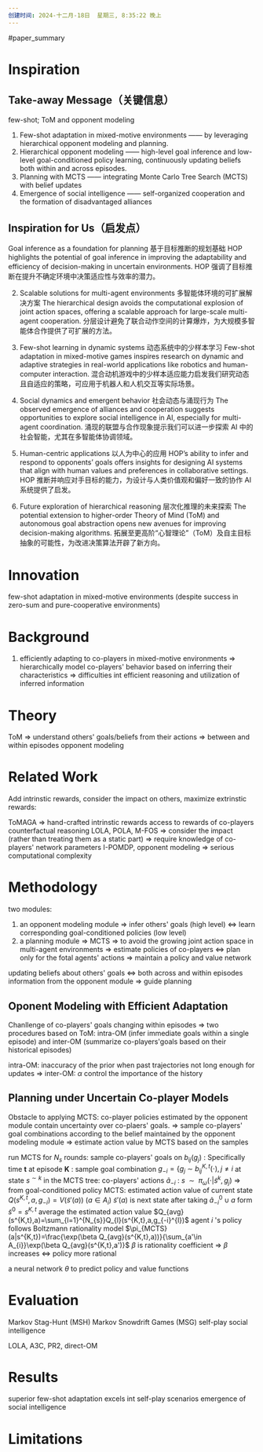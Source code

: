```yaml
---
创建时间: 2024-十二月-18日  星期三, 8:35:22 晚上
---
```

#paper_summary 

# Inspiration

## Take-away Message（关键信息）
few-shot; ToM and opponent modeling
1. Few-shot adaptation in mixed-motive environments —— by leveraging hierarchical opponent modeling and planning.
2. Hierarchical opponent modeling —— high-level goal inference and low-level goal-conditioned policy learning, continuously updating beliefs both within and across episodes.
3. Planning with MCTS —— integrating Monte Carlo Tree Search (MCTS) with belief updates
4. Emergence of social intelligence —— self-organized cooperation and the formation of disadvantaged alliances



## Inspiration for Us（启发点）

Goal inference as a foundation for planning
基于目标推断的规划基础
HOP highlights the potential of goal inference in improving the adaptability and efficiency of decision-making in uncertain environments.
HOP 强调了目标推断在提升不确定环境中决策适应性与效率的潜力。

2. Scalable solutions for multi-agent environments
多智能体环境的可扩展解决方案
The hierarchical design avoids the computational explosion of joint action spaces, offering a scalable approach for large-scale multi-agent cooperation.
分层设计避免了联合动作空间的计算爆炸，为大规模多智能体合作提供了可扩展的方法。

3. Few-shot learning in dynamic systems
动态系统中的少样本学习
Few-shot adaptation in mixed-motive games inspires research on dynamic and adaptive strategies in real-world applications like robotics and human-computer interaction.
混合动机游戏中的少样本适应能力启发我们研究动态且自适应的策略，可应用于机器人和人机交互等实际场景。

4. Social dynamics and emergent behavior
社会动态与涌现行为
The observed emergence of alliances and cooperation suggests opportunities to explore social intelligence in AI, especially for multi-agent coordination.
涌现的联盟与合作现象提示我们可以进一步探索 AI 中的社会智能，尤其在多智能体协调领域。

5. Human-centric applications
以人为中心的应用
HOP’s ability to infer and respond to opponents’ goals offers insights for designing AI systems that align with human values and preferences in collaborative settings.
HOP 推断并响应对手目标的能力，为设计与人类价值观和偏好一致的协作 AI 系统提供了启发。

6. Future exploration of hierarchical reasoning
层次化推理的未来探索
The potential extension to higher-order Theory of Mind (ToM) and autonomous goal abstraction opens new avenues for improving decision-making algorithms.
拓展至更高阶“心智理论”（ToM）及自主目标抽象的可能性，为改进决策算法开辟了新方向。



# Innovation
few-shot adaptation in mixed-motive environments (despite success in zero-sum and pure-cooperative environments)


# Background
1. efficiently adapting to co-players in mixed-motive environments $\Longrightarrow$ hierarchically model co-players' behavior based on inferring their characteristics $\Longrightarrow$ difficulties int efficient reasoning and utilization of inferred information


# Theory
ToM $\Longrightarrow$ understand others' goals/beliefs from their actions $\Longrightarrow$ between and within episodes
opponent modeling


# Related Work
Add intrinstic rewards, consider the impact on others, maximize extrinstic rewards:

ToMAGA $\Longrightarrow$ hand-crafted intrinstic rewards access to rewards of co-players
counterfactual reasoning
LOLA, POLA, M-FOS $\Longrightarrow$ consider the impact (rather than treating them as a static part) $\Longrightarrow$ require knowledge of co-players' network parameters
I-POMDP, opponent modeling $\Longrightarrow$ serious computational complexity

# Methodology
two modules:
1. an opponent modeling module $\Longrightarrow$ infer others' goals (high level) $\Longleftrightarrow$ learn corresponding goal-conditioned policies (low level)
2. a planning module $\Longrightarrow$ MCTS $\Longrightarrow$ to avoid the growing joint action space in multi-agent environments $\Longrightarrow$ estimate policies of co-players $\Longleftrightarrow$ plan only for the fotal agents' actions $\Longrightarrow$ maintain a policy and value network 

updating beliefs about others' goals  $\Longleftrightarrow$ both across and within episodes
information from the opponent module $\Longrightarrow$ guide planning

## Oponent Modeling with Efficient Adaptation
Chanllenge of co-players' goals changing within episodes $\Longrightarrow$ two procedures based on ToM: intra-OM (infer immediate goals within a single episode) and inter-OM (summarize co-players'goals based on their historical episodes)

intra-OM: inaccuracy of the prior when past trajectories not long enough for updates $\Longrightarrow$ inter-OM: $\alpha$ control the importance of the history

## Planning under Uncertain Co-player Models
Obstacle to applying MCTS: co-player policies estimated by the opponent module contain uncertainty over co-plaers' goals. $\Longrightarrow$ sample co-players' goal combinations according to the belief maintained by the opponent modeling module $\Longrightarrow$ estimate action value by MCTS based on the samples 


run MCTS for $N_{s}$ rounds:
	sample co-players' goals on $b_{ij}(g_{j})$ : Specifically
	time **t** at episode **K** :
		sample goal combination $g_{-i}={\{g_{j}\ {\sim}\ b_{ij}^{K,t}(\cdot),j\neq i}$ 
		at state $s^{ {\sim}k}$ in the MCTS tree: 
			co-players' actions $\tilde{a}_{-i}$ :  $s\enspace{\sim}\enspace \pi_{\omega}(\cdot|\tilde{s}^{k},g_{j})$  $\Longrightarrow$ from goal-conditioned policy
			MCTS: estimated action value of current state $Q(s^{K,t},a,g_{-i})=V(\tilde{s}'(a))\ (a\in A_{i})$
				$\tilde{s}'(a)$ is next state after taking $\tilde{a}^{0}_{-i}\cup a$ form $\tilde{s}^{0}=s^{K,t}$ 
			average the estimated action value $Q_{avg}(s^{K,t},a)=\sum_{l=1}^{N_{s}}Q_{l}(s^{K,t},a,g_{-i}^{l})$
			agent $i$ 's policy follows Boltzmann rationality model $\pi_{MCTS}(a|s^{K,t})=\frac{\exp(\beta Q_{avg}(s^{K,t},a))}{\sum_{a'\in A_{i}}\exp(\beta Q_{avg}(s^{K,t},a')}$
				$\beta$ is rationality coefficient $\Longrightarrow$ $\beta$ increases $\Longleftrightarrow$ policy more rational


a neural network $\theta$ to predict policy and value functions 
# Evaluation
Markov Stag-Hunt (MSH)
Markov Snowdrift Games (MSG) 
self-play
social intelligence 

LOLA, A3C, PR2, direct-OM
# Results
superior few-shot adaptation
excels int self-play scenarios
emergence of social intelligence


# Limitations



